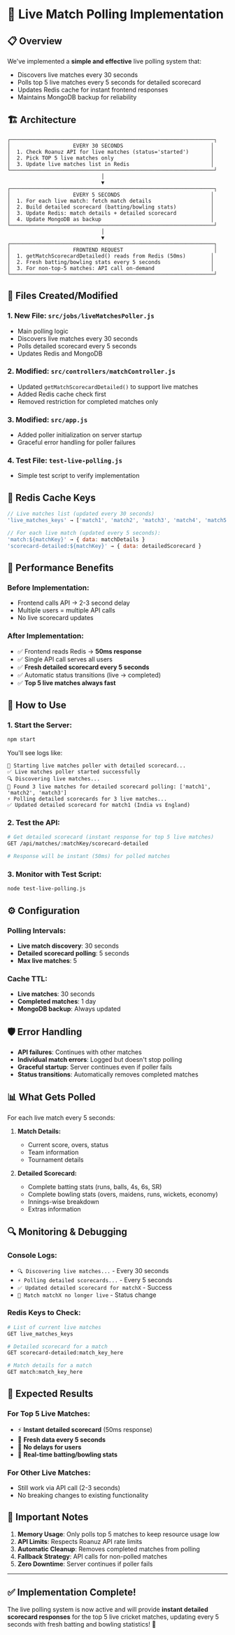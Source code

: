 # 🏏 Live Match Polling Implementation

## 📋 **Overview**

We've implemented a **simple and effective** live polling system that:
- Discovers live matches every 30 seconds
- Polls top 5 live matches every 5 seconds for detailed scorecard
- Updates Redis cache for instant frontend responses
- Maintains MongoDB backup for reliability

## 🏗️ **Architecture**

```
┌─────────────────────────────────────────────────────────────────┐
│                    EVERY 30 SECONDS                            │
│  1. Check Roanuz API for live matches (status='started')       │
│  2. Pick TOP 5 live matches only                               │
│  3. Update live matches list in Redis                          │
└─────────────────────────────────────────────────────────────────┘
                              │
                              ▼
┌─────────────────────────────────────────────────────────────────┐
│                    EVERY 5 SECONDS                             │
│  1. For each live match: fetch match details                   │
│  2. Build detailed scorecard (batting/bowling stats)           │
│  3. Update Redis: match details + detailed scorecard           │
│  4. Update MongoDB as backup                                   │
└─────────────────────────────────────────────────────────────────┘
                              │
                              ▼
┌─────────────────────────────────────────────────────────────────┐
│                    FRONTEND REQUEST                             │
│  1. getMatchScorecardDetailed() reads from Redis (50ms)        │
│  2. Fresh batting/bowling stats every 5 seconds                │
│  3. For non-top-5 matches: API call on-demand                  │
└─────────────────────────────────────────────────────────────────┘
```

## 📁 **Files Created/Modified**

### 1. **New File**: `src/jobs/liveMatchesPoller.js`
- Main polling logic
- Discovers live matches every 30 seconds
- Polls detailed scorecard every 5 seconds
- Updates Redis and MongoDB

### 2. **Modified**: `src/controllers/matchController.js`
- Updated `getMatchScorecardDetailed()` to support live matches
- Added Redis cache check first
- Removed restriction for completed matches only

### 3. **Modified**: `src/app.js`
- Added poller initialization on server startup
- Graceful error handling for poller failures

### 4. **Test File**: `test-live-polling.js`
- Simple test script to verify implementation

## 🔑 **Redis Cache Keys**

```javascript
// Live matches list (updated every 30 seconds)
'live_matches_keys' → ['match1', 'match2', 'match3', 'match4', 'match5']

// For each live match (updated every 5 seconds):
'match:${matchKey}' → { data: matchDetails }
'scorecard-detailed:${matchKey}' → { data: detailedScorecard }
```

## 🚀 **Performance Benefits**

### **Before Implementation:**
- Frontend calls API → 2-3 second delay
- Multiple users = multiple API calls
- No live scorecard updates

### **After Implementation:**
- ✅ Frontend reads Redis → **50ms response**
- ✅ Single API call serves all users
- ✅ **Fresh detailed scorecard every 5 seconds**
- ✅ Automatic status transitions (live → completed)
- ✅ **Top 5 live matches always fast**

## 🔧 **How to Use**

### **1. Start the Server:**
```bash
npm start
```

You'll see logs like:
```
🚀 Starting live matches poller with detailed scorecard...
✅ Live matches poller started successfully
🔍 Discovering live matches...
📡 Found 3 live matches for detailed scorecard polling: ['match1', 'match2', 'match3']
⚡ Polling detailed scorecards for 3 live matches...
✅ Updated detailed scorecard for match1 (India vs England)
```

### **2. Test the API:**
```bash
# Get detailed scorecard (instant response for top 5 live matches)
GET /api/matches/:matchKey/scorecard-detailed

# Response will be instant (50ms) for polled matches
```

### **3. Monitor with Test Script:**
```bash
node test-live-polling.js
```

## ⚙️ **Configuration**

### **Polling Intervals:**
- **Live match discovery**: 30 seconds
- **Detailed scorecard polling**: 5 seconds
- **Max live matches**: 5

### **Cache TTL:**
- **Live matches**: 30 seconds
- **Completed matches**: 1 day
- **MongoDB backup**: Always updated

## 🛡️ **Error Handling**

- **API failures**: Continues with other matches
- **Individual match errors**: Logged but doesn't stop polling
- **Graceful startup**: Server continues even if poller fails
- **Status transitions**: Automatically removes completed matches

## 📊 **What Gets Polled**

For each live match every 5 seconds:

1. **Match Details:**
   - Current score, overs, status
   - Team information
   - Tournament details

2. **Detailed Scorecard:**
   - Complete batting stats (runs, balls, 4s, 6s, SR)
   - Complete bowling stats (overs, maidens, runs, wickets, economy)
   - Innings-wise breakdown
   - Extras information

## 🔍 **Monitoring & Debugging**

### **Console Logs:**
- `🔍 Discovering live matches...` - Every 30 seconds
- `⚡ Polling detailed scorecards...` - Every 5 seconds
- `✅ Updated detailed scorecard for matchX` - Success
- `🏁 Match matchX no longer live` - Status change

### **Redis Keys to Check:**
```bash
# List of current live matches
GET live_matches_keys

# Detailed scorecard for a match
GET scorecard-detailed:match_key_here

# Match details for a match
GET match:match_key_here
```

## 🎯 **Expected Results**

### **For Top 5 Live Matches:**
- ⚡ **Instant detailed scorecard** (50ms response)
- 🔄 **Fresh data every 5 seconds**
- 📱 **No delays for users**
- 🏏 **Real-time batting/bowling stats**

### **For Other Live Matches:**
- Still work via API call (2-3 seconds)
- No breaking changes to existing functionality

## 🚨 **Important Notes**

1. **Memory Usage**: Only polls top 5 matches to keep resource usage low
2. **API Limits**: Respects Roanuz API rate limits
3. **Automatic Cleanup**: Removes completed matches from polling
4. **Fallback Strategy**: API calls for non-polled matches
5. **Zero Downtime**: Server continues if poller fails

---

## ✅ **Implementation Complete!**

The live polling system is now active and will provide **instant detailed scorecard responses** for the top 5 live cricket matches, updating every 5 seconds with fresh batting and bowling statistics! 🏏 


